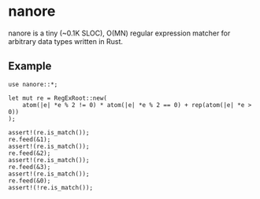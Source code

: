 # nanore

nanore is a tiny (~0.1K SLOC), O(MN) regular expression matcher for arbitrary data types written in Rust.

## Example

```
use nanore::*;

let mut re = RegExRoot::new(
    atom(|e| *e % 2 != 0) * atom(|e| *e % 2 == 0) + rep(atom(|e| *e > 0))
);

assert!(re.is_match());
re.feed(&1);
assert!(re.is_match());
re.feed(&2);
assert!(re.is_match());
re.feed(&3);
assert!(re.is_match());
re.feed(&0);
assert!(!re.is_match());
```
